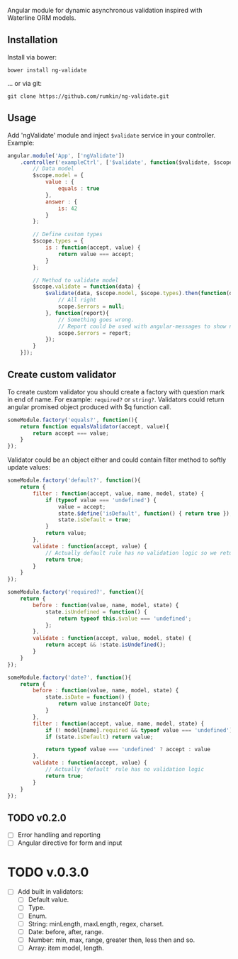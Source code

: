 Angular module for dynamic asynchronous validation inspired with Waterline ORM models.

## Installation

Install via bower:
```
bower install ng-validate
```

... or via git:

```
git clone https://github.com/rumkin/ng-validate.git
```


## Usage

Add 'ngValidate' module and inject `$validate` service in your controller. Example:

```javascript
angular.module('App', ['ngValidate'])
    .controller('exampleCtrl', ['$validate', function($validate, $scope){
        // Data model
        $scope.model = {
            value : {
                equals : true
            },
            answer : {
                is: 42
            }
        };

        // Define custom types
        $scope.types = {
            is : function(accept, value) {
                return value === accept;
            }
        };

        // Method to validate model
        $scope.validate = function(data) {
            $validate(data, $scope.model, $scope.types).then(function(data){
                // All right
                scope.$errors = null;
            }, function(report){
                // Something goes wrong.
                // Report could be used with angular-messages to show notification like usual form $error object.
                scope.$errors = report;
            });
        }
    }]);
```

## Create custom validator

To create custom validator you should create a factory with question mark in end of name. For example: `required?` or `string?`.
Validators could return angular promised object produced with $q function call.

```javascript
someModule.factory('equals?', function(){
    return function equalsValidator(accept, value){
        return accept === value;
    }
});
```

Validator could be an object either and could contain filter method to softly update values:

```javascript
someModule.factory('default?', function(){
    return {
        filter : function(accept, value, name, model, state) {
            if (typeof value === 'undefined') {
                value = accept;
                state.$define('isDefault', function() { return true });
                state.isDefault = true;
            }
            return value;
        },
        validate : function(accept, value) {
            // Actually default rule has no validation logic so we return true anyway
            return true;
        }
    }
});

someModule.factory('required?', function(){
    return {
        before : function(value, name, model, state) {
            state.isUndefined = function() {
                return typeof this.$value === 'undefined';
            };
        },
        validate : function(accept, value, model, state) {
            return accept && !state.isUndefined();
        }
    }
});

someModule.factory('date?', function(){
    return {
        before : function(value, name, model, state) {
            state.isDate = function() {
                return value instanceOf Date;
            }
        },
        filter : function(accept, value, name, model, state) {
            if (! model[name].required && typeof value === 'undefined') return value;
            if (state.isDefault) return value;

            return typeof value === 'undefined' ? accept : value
        },
        validate : function(accept, value) {
            // Actually 'default' rule has no validation logic
            return true;
        }
    }
});
```

## TODO v0.2.0

- [ ] Error handling and reporting
- [ ] Angular directive for form and input

# TODO v.0.3.0

- [ ] Add built in validators:
    - [ ] Default value.
    - [ ] Type.
    - [ ] Enum.
    - [ ] String: minLength, maxLength, regex, charset.
    - [ ] Date: before, after, range.
    - [ ] Number: min, max, range, greater then, less then and so.
    - [ ] Array: item model, length.